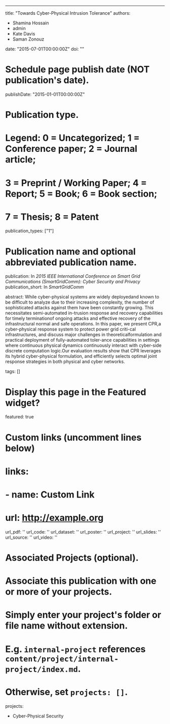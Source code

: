 ---
title: "Towards Cyber-Physical Intrusion Tolerance"
authors:
- Shamina Hossain
- admin
- Kate Davis
- Saman Zonouz

date: "2015-07-01T00:00:00Z"
doi: ""

# Schedule page publish date (NOT publication's date).
publishDate: "2015-01-01T00:00:00Z"

# Publication type.
# Legend: 0 = Uncategorized; 1 = Conference paper; 2 = Journal article;
# 3 = Preprint / Working Paper; 4 = Report; 5 = Book; 6 = Book section;
# 7 = Thesis; 8 = Patent
publication_types: ["1"]

# Publication name and optional abbreviated publication name.
publication: In *2015 IEEE International Conference on Smart Grid Communications (SmartGridComm): Cyber Security and Privacy*
publication_short: In *SmartGridComm*

abstract: While cyber-physical systems are widely deployedand known to be difficult to analyze due to their increasing complexity, the number of sophisticated attacks against them have been constantly growing. This necessitates semi-automated in-trusion response and recovery capabilities for timely terminationof ongoing attacks and effective recovery of the infrastructural normal and safe operations. In this paper, we present CPR,a cyber-physical response system to protect power grid criti-cal infrastructures, and discuss major challenges in theoreticalformulation and practical deployment of fully-automated toler-ance capabilities in settings where continuous physical dynamics continuously interact with cyber-side discrete computation logic.Our evaluation results show that CPR leverages its hybrid cyber-physical formulation, and efficiently selects optimal joint response strategies in both physical and cyber networks.

tags: []

# Display this page in the Featured widget?
featured: true

# Custom links (uncomment lines below)
# links:
# - name: Custom Link
#   url: http://example.org

url_pdf: ''
url_code: ''
url_dataset: ''
url_poster: ''
url_project: ''
url_slides: ''
url_source: ''
url_video: ''

# Associated Projects (optional).
#   Associate this publication with one or more of your projects.
#   Simply enter your project's folder or file name without extension.
#   E.g. `internal-project` references `content/project/internal-project/index.md`.
#   Otherwise, set `projects: []`.
projects:
- Cyber-Physical Security


